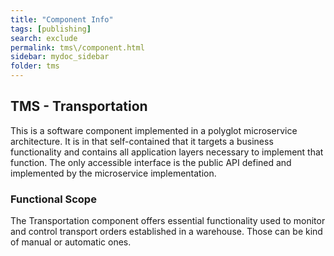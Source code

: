 ```yaml
---
title: "Component Info"
tags: [publishing]
search: exclude
permalink: tms\/component.html
sidebar: mydoc_sidebar
folder: tms
---
```

## TMS - Transportation

This is a software component implemented in a polyglot microservice architecture. It is in that self-contained that 
it targets a business functionality and contains all application layers necessary to implement that function. The
only accessible interface is the public API defined and implemented by the microservice implementation.

### Functional Scope

The Transportation component offers essential functionality used to monitor and control transport orders established
in a warehouse. Those can be kind of manual or automatic ones.
